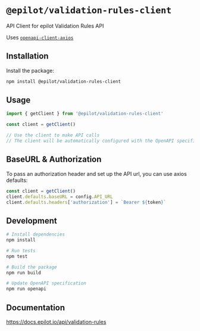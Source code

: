 # `@epilot/validation-rules-client`

API Client for epilot Validation Rules API

Uses [`openapi-client-axios`](https://github.com/anttiviljami/openapi-client-axios)

## Installation

Install the package:

```bash
npm install @epilot/validation-rules-client
```

## Usage

```typescript
import { getClient } from '@epilot/validation-rules-client'

const client = getClient()

// Use the client to make API calls
// The client will be automatically configured with the OpenAPI specification
```

## BaseURL & Authorization

To pass an authorization header and set up the API url, you can use axios
defaults:

```typescript
const client = getClient()
client.defaults.baseURL = config.API_URL
client.defaults.headers['authorization'] = `Bearer ${token}`
```

## Development

```bash
# Install dependencies
npm install

# Run tests
npm test

# Build the package
npm run build

# Update OpenAPI specification
npm run openapi
```


## Documentation

https://docs.epilot.io/api/validation-rules
